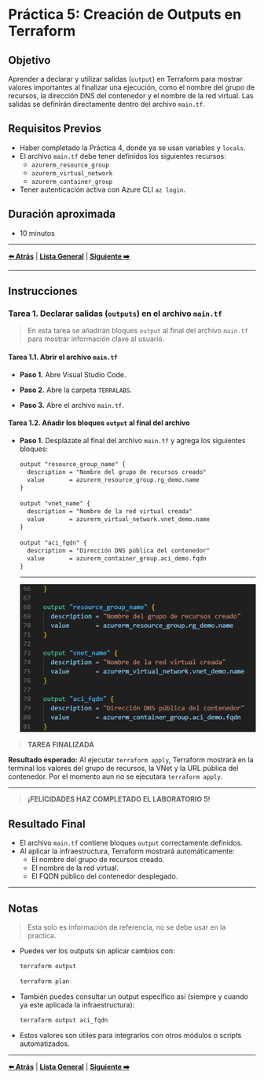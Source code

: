 # Práctica 5: Creación de Outputs en Terraform

## Objetivo

Aprender a declarar y utilizar salidas (`output`) en Terraform para mostrar valores importantes al finalizar una ejecución, como el nombre del grupo de recursos, la dirección DNS del contenedor y el nombre de la red virtual. Las salidas se definirán directamente dentro del archivo `main.tf`.

## Requisitos Previos

- Haber completado la Práctica 4, donde ya se usan variables y `locals`.
- El archivo `main.tf` debe tener definidos los siguientes recursos:
  - `azurerm_resource_group`
  - `azurerm_virtual_network`
  - `azurerm_container_group`
- Tener autenticación activa con Azure CLI `az login`.

## Duración aproximada

- 10 minutos

---

**[⬅️ Atrás](https://netec-mx.github.io/TRFRM-AZ/Capítulo4/lab4.html)** | **[Lista General](https://netec-mx.github.io/TRFRM-AZ/)** | **[Siguiente ➡️](https://netec-mx.github.io/TRFRM-AZ/Capítulo5/lab6.html)**

---

## Instrucciones

### Tarea 1. Declarar salidas (`outputs`) en el archivo `main.tf`

> En esta tarea se añadirán bloques `output` al final del archivo `main.tf` para mostrar información clave al usuario.

#### Tarea 1.1. Abrir el archivo `main.tf`

- **Paso 1.** Abre Visual Studio Code.

- **Paso 2.** Abre la carpeta `TERRALABS`.

- **Paso 3.** Abre el archivo `main.tf`.

#### Tarea 1.2. Añadir los bloques `output` al final del archivo

- **Paso 1.** Desplázate al final del archivo `main.tf` y agrega los siguientes bloques:

  ```hcl
  output "resource_group_name" {
    description = "Nombre del grupo de recursos creado"
    value       = azurerm_resource_group.rg_demo.name
  }

  output "vnet_name" {
    description = "Nombre de la red virtual creada"
    value       = azurerm_virtual_network.vnet_demo.name
  }

  output "aci_fqdn" {
    description = "Dirección DNS pública del contenedor"
    value       = azurerm_container_group.aci_demo.fqdn
  }
  ```
  ---
  ![terraimg24](../images/lab5/img1.png)

> **TAREA FINALIZADA**

**Resultado esperado:** Al ejecutar `terraform apply`, Terraform mostrará en la terminal los valores del grupo de recursos, la VNet y la URL pública del contenedor. Por el momento aun no se ejecutara `terraform apply`.

---

> **¡FELICIDADES HAZ COMPLETADO EL LABORATORIO 5!**

## Resultado Final

- El archivo `main.tf` contiene bloques `output` correctamente definidos.
- Al aplicar la infraestructura, Terraform mostrará automáticamente:
  - El nombre del grupo de recursos creado.
  - El nombre de la red virtual.
  - El FQDN público del contenedor desplegado.

---

## Notas

> Esta solo es información de referencia, no se debe usar en la practica.

- Puedes ver los outputs sin aplicar cambios con:

  ```bash
  terraform output
  ```

  ```bash
  terraform plan
  ```

- También puedes consultar un output específico así (siempre y cuando ya este aplicada la infraestructura):

  ```bash
  terraform output aci_fqdn
  ```

- Estos valores son útiles para integrarlos con otros módulos o scripts automatizados.

---

**[⬅️ Atrás](https://netec-mx.github.io/TRFRM-AZ/Capítulo4/lab4.html)** | **[Lista General](https://netec-mx.github.io/TRFRM-AZ/)** | **[Siguiente ➡️](https://netec-mx.github.io/TRFRM-AZ/Capítulo5/lab6.html)**